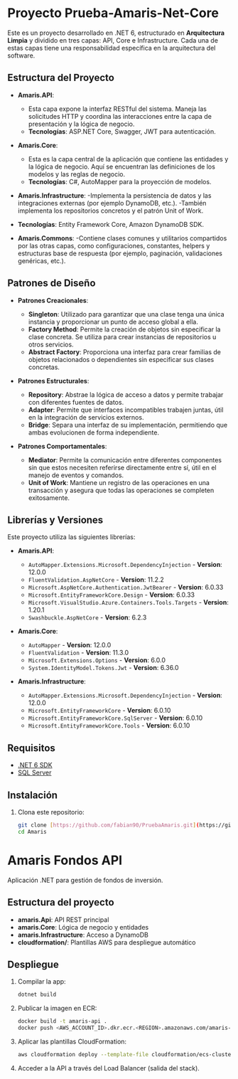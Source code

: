 # Proyecto Prueba-Amaris-Net-Core
Este es un proyecto desarrollado en .NET 6, estructurado en **Arquitectura Limpia** y dividido en tres capas: API, Core e Infrastructure. Cada una de estas capas tiene una responsabilidad específica en la arquitectura del software.

## Estructura del Proyecto

- **Amaris.API**: 
  - Esta capa expone la interfaz RESTful del sistema. Maneja las solicitudes HTTP y coordina las interacciones entre la capa de presentación y la lógica de negocio.
  - **Tecnologías**: ASP.NET Core, Swagger, JWT para autenticación.
  
- **Amaris.Core**: 
  - Esta es la capa central de la aplicación que contiene las entidades y la lógica de negocio. Aquí se encuentran las definiciones de los modelos y las reglas de negocio.
  - **Tecnologías**: C#, AutoMapper para la proyección de modelos.

- **Amaris.Infrastructure**: 
 -Implementa la persistencia de datos y las integraciones externas (por ejemplo DynamoDB, etc.).
-También implementa los repositorios concretos y el patrón Unit of Work.
- **Tecnologías**: Entity Framework Core, Amazon DynamoDB SDK.
  
- **Amaris.Commons**:
-Contiene clases comunes y utilitarios compartidos por las otras capas, como configuraciones, constantes, helpers y estructuras base de respuesta (por ejemplo, paginación, validaciones genéricas, etc.).

## Patrones de Diseño

- **Patrones Creacionales**: 
  - **Singleton**: Utilizado para garantizar que una clase tenga una única instancia y proporcionar un punto de acceso global a ella.
  - **Factory Method**: Permite la creación de objetos sin especificar la clase concreta. Se utiliza para crear instancias de repositorios u otros servicios.
  - **Abstract Factory**: Proporciona una interfaz para crear familias de objetos relacionados o dependientes sin especificar sus clases concretas.

- **Patrones Estructurales**: 
  - **Repository**: Abstrae la lógica de acceso a datos y permite trabajar con diferentes fuentes de datos.
  - **Adapter**: Permite que interfaces incompatibles trabajen juntas, útil en la integración de servicios externos.
  - **Bridge**: Separa una interfaz de su implementación, permitiendo que ambas evolucionen de forma independiente.

- **Patrones Comportamentales**: 
  - **Mediator**: Permite la comunicación entre diferentes componentes sin que estos necesiten referirse directamente entre sí, útil en el manejo de eventos y comandos.
  - **Unit of Work**: Mantiene un registro de las operaciones en una transacción y asegura que todas las operaciones se completen exitosamente.

## Librerías y Versiones

Este proyecto utiliza las siguientes librerías:

- **Amaris.API**:
  - `AutoMapper.Extensions.Microsoft.DependencyInjection` - **Version**: 12.0.0
  - `FluentValidation.AspNetCore` - **Version**: 11.2.2
  - `Microsoft.AspNetCore.Authentication.JwtBearer` - **Version**: 6.0.33
  - `Microsoft.EntityFrameworkCore.Design` - **Version**: 6.0.33
  - `Microsoft.VisualStudio.Azure.Containers.Tools.Targets` - **Version**: 1.20.1
  - `Swashbuckle.AspNetCore` - **Version**: 6.2.3

- **Amaris.Core**:
  - `AutoMapper` - **Version**: 12.0.0
  - `FluentValidation` - **Version**: 11.3.0
  - `Microsoft.Extensions.Options` - **Version**: 6.0.0
  - `System.IdentityModel.Tokens.Jwt` - **Version**: 6.36.0

- **Amaris.Infrastructure**:
  - `AutoMapper.Extensions.Microsoft.DependencyInjection` - **Version**: 12.0.0
  - `Microsoft.EntityFrameworkCore` - **Version**: 6.0.10
  - `Microsoft.EntityFrameworkCore.SqlServer` - **Version**: 6.0.10
  - `Microsoft.EntityFrameworkCore.Tools` - **Version**: 6.0.10

## Requisitos

- [.NET 6 SDK](https://dotnet.microsoft.com/download/dotnet/6.0)
- [SQL Server](https://www.microsoft.com/en-us/sql-server/sql-server-downloads)

## Instalación

1. Clona este repositorio:
   ```bash
   git clone [https://github.com/fabian90/PruebaAmaris.git](https://github.com/fabian90/Prueba-Amaris-Net-Core.git)
   cd Amaris

# Amaris Fondos API

Aplicación .NET para gestión de fondos de inversión.

## Estructura del proyecto

- **amaris.Api**: API REST principal
- **amaris.Core**: Lógica de negocio y entidades
- **amaris.Infrastructure**: Acceso a DynamoDB
- **cloudformation/**: Plantillas AWS para despliegue automático

## Despliegue

1. Compilar la app:
    ```bash
    dotnet build
    ```

2. Publicar la imagen en ECR:
    ```bash
    docker build -t amaris-api .
    docker push <AWS_ACCOUNT_ID>.dkr.ecr.<REGION>.amazonaws.com/amaris-api:latest
    ```

3. Aplicar las plantillas CloudFormation:
    ```bash
    aws cloudformation deploy --template-file cloudformation/ecs-cluster.yaml --stack-name amaris-api-stack --capabilities CAPABILITY_NAMED_IAM
    ```

4. Acceder a la API a través del Load Balancer (salida del stack).
